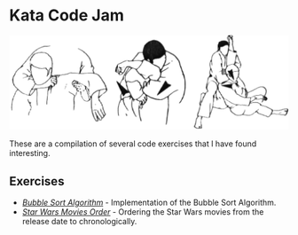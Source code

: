 # Kata Code Jam

![Kata](kata.gif)

These are a compilation of several code exercises that I have found interesting.

## Exercises

- [_Bubble Sort Algorithm_][1] - Implementation of the Bubble Sort Algorithm.
- [_Star Wars Movies Order_][2] - Ordering the Star Wars movies from the release date to chronologically.


[1]: https://github.com/joantolos/kata-code-jam/tree/master/bubble-sort
[2]: https://github.com/joantolos/kata-code-jam/tree/master/star-wars